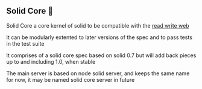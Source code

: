 ## Solid Core 👋

Solid Core a core kernel of solid to be compatible with the [read write web](https://www.w3.org/community/rww/)

It can be modularly extented to later versions of the spec and to pass tests in the test suite

It comprises of a solid core spec based on solid 0.7 but will add back pieces up to and including 1.0, when stable

The main server is based on node solid server, and keeps the same name for now, it may be named solid core server in future
